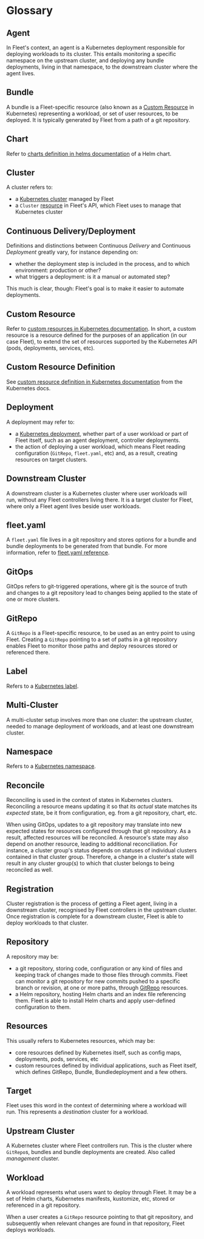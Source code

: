 # Glossary


## Agent

In Fleet's context, an agent is a Kubernetes deployment responsible for deploying workloads to its cluster.
This entails monitoring a specific namespace on the upstream cluster, and deploying any bundle deployments, living in that namespace, to the downstream cluster where the agent lives.

## Bundle

A bundle is a Fleet-specific resource (also known as a [Custom Resource](https://kubernetes.io/docs/concepts/extend-kubernetes/api-extension/custom-resources/) in Kubernetes) representing a workload, or set of user resources, to be deployed. It is typically generated by Fleet from a path of a git repository.

## Chart

Refer to [charts definition in helms documentation](https://helm.sh/docs/topics/charts/) of a Helm chart.

## Cluster

A cluster refers to:
* a [Kubernetes cluster](https://kubernetes.io/docs/concepts/architecture/) managed by Fleet
* a `Cluster` [resource](https://github.com/rancher/fleet/blob/main/pkg/apis/fleet.cattle.io/v1alpha1/cluster_types.go#L59) in Fleet's API, which Fleet uses to manage that Kubernetes cluster

## Continuous Delivery/Deployment

Definitions and distinctions between Continuous _Delivery_ and Continuous _Deployment_ greatly vary, for instance
depending on:
* whether the deployment step is included in the process, and to which environment: production or other?
* what triggers a deployment: is it a manual or automated step?

This much is clear, though: Fleet's goal is to make it easier to automate deployments.

## Custom Resource

Refer to [custom resources in Kubernetes documentation](https://kubernetes.io/docs/concepts/extend-kubernetes/api-extension/custom-resources/).
In short, a custom resource is a resource defined for the purposes of an application (in our case Fleet), to extend the set of resources supported by the Kubernetes API (pods, deployments, services, etc).

## Custom Resource Definition

See [custom resource definition in Kubernetes documentation](https://kubernetes.io/docs/concepts/extend-kubernetes/api-extension/custom-resources/#customresourcedefinitions) from the Kubernetes docs.

## Deployment

A deployment may refer to:
* a [Kubernetes deployment](https://kubernetes.io/docs/reference/kubernetes-api/workload-resources/deployment-v1/),
whether part of a user workload or part of Fleet itself, such as an agent deployment, controller deployments.
* the action of deploying a user workload, which means Fleet reading configuration (`GitRepo`, `fleet.yaml`, etc) and,
as a result, creating resources on target clusters.

## Downstream Cluster

A downstream cluster is a Kubernetes cluster where user workloads will run, without any Fleet controllers living there. It is a target cluster for Fleet, where only a Fleet agent lives beside user workloads.

## fleet.yaml

A `fleet.yaml` file lives in a git repository and stores options for a bundle and bundle deployments to be generated from that bundle. For more information, refer to [fleet.yaml reference](./ref-fleet-yaml.md).

## GitOps

GitOps refers to git-triggered operations, where git is the source of truth and changes to a git repository lead to
changes being applied to the state of one or more clusters.

## GitRepo

A `GitRepo` is a Fleet-specific resource, to be used as an entry point to using Fleet.
Creating a `GitRepo` pointing to a set of paths in a git repository enables Fleet to monitor those paths and deploy resources stored or referenced there.

## Label

Refers to a [Kubernetes label](https://kubernetes.io/docs/concepts/overview/working-with-objects/labels/).

## Multi-Cluster

A multi-cluster setup involves more than one cluster: the upstream cluster, needed to manage deployment of workloads, and at least one downstream cluster.

## Namespace

Refers to a [Kubernetes namespace](https://kubernetes.io/docs/concepts/overview/working-with-objects/namespaces/).

## Reconcile

Reconciling is used in the context of states in Kubernetes clusters. Reconciling a resource means updating it so that its _actual_ state matches its _expected_ state, be it from configuration, eg. from a git repository, chart, etc.

When using GitOps, updates to a git repository may translate into new expected states for resources configured through that git repository. As a result, affected resources will be reconciled.
A resource's state may also depend on another resource, leading to additional reconciliation. For instance, a cluster group's status depends on statuses of individual clusters contained in that cluster group. Therefore, a change in a cluster's state will result in any cluster group(s) to which that cluster belongs to being reconciled as well.

## Registration

Cluster registration is the process of getting a Fleet agent, living in a downstream cluster, recognised by Fleet controllers in the upstream cluster.
Once registration is complete for a downstream cluster, Fleet is able to deploy workloads to that cluster.

## Repository

A repository may be:
* a git repository, storing code, configuration or any kind of files and keeping track of changes made to those files
through commits. Fleet can monitor a git repository for new commits pushed to a specific branch or revision, at one or
more paths, through [GitRepo](./gitrepo-add.md) resources.
* a Helm repository, hosting Helm charts and an index file referencing them. Fleet is able to install Helm charts and
apply user-defined configuration to them.

## Resources

This usually refers to Kubernetes resources, which may be:
* core resources defined by Kubernetes itself, such as config maps, deployments, pods, services, etc
* custom resources defined by individual applications, such as Fleet itself, which defines GitRepo, Bundle,
Bundledeployment and a few others.

## Target

Fleet uses this word in the context of determining where a workload will run. This represents a _destination_ cluster for a workload.

## Upstream Cluster

A Kubernetes cluster where Fleet controllers run. This is the cluster where `GitRepo`s, bundles and bundle deployments are created.
Also called _management_ cluster.

## Workload

A workload represents what users want to deploy through Fleet. It may be a set of Helm charts, Kubernetes manifests, kustomize, etc, stored or referenced in a git repository.

When a user creates a `GitRepo` resource pointing to that git repository, and subsequently when relevant changes are found in that repository, Fleet deploys workloads.
